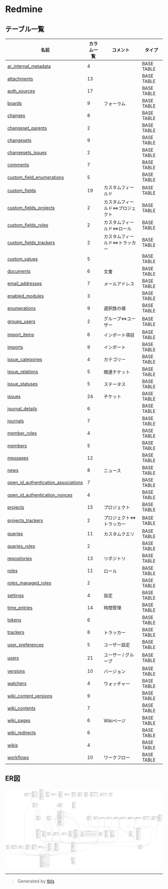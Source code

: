 # Redmine

## テーブル一覧

| 名前                                                                            | カラム一覧      | コメント                             | タイプ        |
| ----------------------------------------------------------------------------- | ---------- | -------------------------------- | ---------- |
| [ar_internal_metadata](ar_internal_metadata.md)                               | 4          |                                  | BASE TABLE |
| [attachments](attachments.md)                                                 | 13         |                                  | BASE TABLE |
| [auth_sources](auth_sources.md)                                               | 17         |                                  | BASE TABLE |
| [boards](boards.md)                                                           | 9          | フォーラム                            | BASE TABLE |
| [changes](changes.md)                                                         | 8          |                                  | BASE TABLE |
| [changeset_parents](changeset_parents.md)                                     | 2          |                                  | BASE TABLE |
| [changesets](changesets.md)                                                   | 9          |                                  | BASE TABLE |
| [changesets_issues](changesets_issues.md)                                     | 2          |                                  | BASE TABLE |
| [comments](comments.md)                                                       | 7          |                                  | BASE TABLE |
| [custom_field_enumerations](custom_field_enumerations.md)                     | 5          |                                  | BASE TABLE |
| [custom_fields](custom_fields.md)                                             | 19         | カスタムフィールド                        | BASE TABLE |
| [custom_fields_projects](custom_fields_projects.md)                           | 2          | カスタムフィールド⇔プロジェクト                 | BASE TABLE |
| [custom_fields_roles](custom_fields_roles.md)                                 | 2          | カスタムフィールド⇔ロール                    | BASE TABLE |
| [custom_fields_trackers](custom_fields_trackers.md)                           | 2          | カスタムフィールド⇔トラッカー                  | BASE TABLE |
| [custom_values](custom_values.md)                                             | 5          |                                  | BASE TABLE |
| [documents](documents.md)                                                     | 6          | 文書                               | BASE TABLE |
| [email_addresses](email_addresses.md)                                         | 7          | メールアドレス                          | BASE TABLE |
| [enabled_modules](enabled_modules.md)                                         | 3          |                                  | BASE TABLE |
| [enumerations](enumerations.md)                                               | 9          | 選択肢の値                            | BASE TABLE |
| [groups_users](groups_users.md)                                               | 2          | グループ⇔ユーザー                        | BASE TABLE |
| [import_items](import_items.md)                                               | 6          | インポート項目                          | BASE TABLE |
| [imports](imports.md)                                                         | 9          | インポート                            | BASE TABLE |
| [issue_categories](issue_categories.md)                                       | 4          | カテゴリー                            | BASE TABLE |
| [issue_relations](issue_relations.md)                                         | 5          | 関連チケット                           | BASE TABLE |
| [issue_statuses](issue_statuses.md)                                           | 5          | ステータス                            | BASE TABLE |
| [issues](issues.md)                                                           | 24         | チケット                             | BASE TABLE |
| [journal_details](journal_details.md)                                         | 6          |                                  | BASE TABLE |
| [journals](journals.md)                                                       | 7          |                                  | BASE TABLE |
| [member_roles](member_roles.md)                                               | 4          |                                  | BASE TABLE |
| [members](members.md)                                                         | 5          |                                  | BASE TABLE |
| [messages](messages.md)                                                       | 12         |                                  | BASE TABLE |
| [news](news.md)                                                               | 8          | ニュース                             | BASE TABLE |
| [open_id_authentication_associations](open_id_authentication_associations.md) | 7          |                                  | BASE TABLE |
| [open_id_authentication_nonces](open_id_authentication_nonces.md)             | 4          |                                  | BASE TABLE |
| [projects](projects.md)                                                       | 15         | プロジェクト                           | BASE TABLE |
| [projects_trackers](projects_trackers.md)                                     | 2          | プロジェクト⇔トラッカー                     | BASE TABLE |
| [queries](queries.md)                                                         | 11         | カスタムクエリ                          | BASE TABLE |
| [queries_roles](queries_roles.md)                                             | 2          |                                  | BASE TABLE |
| [repositories](repositories.md)                                               | 13         | リポジトリ                            | BASE TABLE |
| [roles](roles.md)                                                             | 11         | ロール                              | BASE TABLE |
| [roles_managed_roles](roles_managed_roles.md)                                 | 2          |                                  | BASE TABLE |
| [settings](settings.md)                                                       | 4          | 設定                               | BASE TABLE |
| [time_entries](time_entries.md)                                               | 14         | 時間管理                             | BASE TABLE |
| [tokens](tokens.md)                                                           | 6          |                                  | BASE TABLE |
| [trackers](trackers.md)                                                       | 8          | トラッカー                            | BASE TABLE |
| [user_preferences](user_preferences.md)                                       | 5          | ユーザー設定                           | BASE TABLE |
| [users](users.md)                                                             | 21         | ユーザー / グループ                      | BASE TABLE |
| [versions](versions.md)                                                       | 10         | バージョン                            | BASE TABLE |
| [watchers](watchers.md)                                                       | 4          | ウォッチャー                           | BASE TABLE |
| [wiki_content_versions](wiki_content_versions.md)                             | 9          |                                  | BASE TABLE |
| [wiki_contents](wiki_contents.md)                                             | 7          |                                  | BASE TABLE |
| [wiki_pages](wiki_pages.md)                                                   | 6          | Wikiページ                          | BASE TABLE |
| [wiki_redirects](wiki_redirects.md)                                           | 6          |                                  | BASE TABLE |
| [wikis](wikis.md)                                                             | 4          |                                  | BASE TABLE |
| [workflows](workflows.md)                                                     | 10         | ワークフロー                           | BASE TABLE |

## ER図

![er](schema.svg)

---

> Generated by [tbls](https://github.com/k1LoW/tbls)
